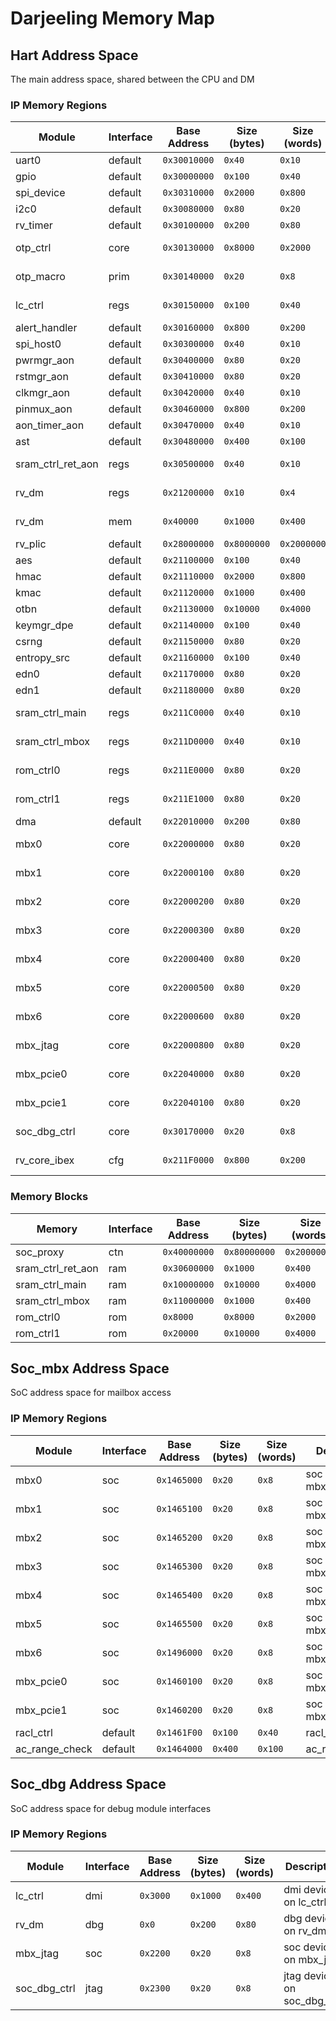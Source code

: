 <!--
DO NOT EDIT THIS FILE DIRECTLY.
It has been generated with the following command:
util/topgen.py -t hw/top_darjeeling/data/top_darjeeling.hjson -o hw/top_darjeeling/
-->

# Darjeeling Memory Map

## Hart Address Space

The main address space, shared between the CPU and DM

### IP Memory Regions

| Module            | Interface   | Base Address   | Size (bytes)   | Size (words)   | Description                      |
|-------------------|-------------|----------------|----------------|----------------|----------------------------------|
| uart0             | default     | `0x30010000`   | `0x40`         | `0x10`         | uart0                            |
| gpio              | default     | `0x30000000`   | `0x100`        | `0x40`         | gpio                             |
| spi_device        | default     | `0x30310000`   | `0x2000`       | `0x800`        | spi_device                       |
| i2c0              | default     | `0x30080000`   | `0x80`         | `0x20`         | i2c0                             |
| rv_timer          | default     | `0x30100000`   | `0x200`        | `0x80`         | rv_timer                         |
| otp_ctrl          | core        | `0x30130000`   | `0x8000`       | `0x2000`       | core device on otp_ctrl          |
| otp_macro         | prim        | `0x30140000`   | `0x20`         | `0x8`          | prim device on otp_macro         |
| lc_ctrl           | regs        | `0x30150000`   | `0x100`        | `0x40`         | regs device on lc_ctrl           |
| alert_handler     | default     | `0x30160000`   | `0x800`        | `0x200`        | alert_handler                    |
| spi_host0         | default     | `0x30300000`   | `0x40`         | `0x10`         | spi_host0                        |
| pwrmgr_aon        | default     | `0x30400000`   | `0x80`         | `0x20`         | pwrmgr_aon                       |
| rstmgr_aon        | default     | `0x30410000`   | `0x80`         | `0x20`         | rstmgr_aon                       |
| clkmgr_aon        | default     | `0x30420000`   | `0x40`         | `0x10`         | clkmgr_aon                       |
| pinmux_aon        | default     | `0x30460000`   | `0x800`        | `0x200`        | pinmux_aon                       |
| aon_timer_aon     | default     | `0x30470000`   | `0x40`         | `0x10`         | aon_timer_aon                    |
| ast               | default     | `0x30480000`   | `0x400`        | `0x100`        | ast                              |
| sram_ctrl_ret_aon | regs        | `0x30500000`   | `0x40`         | `0x10`         | regs device on sram_ctrl_ret_aon |
| rv_dm             | regs        | `0x21200000`   | `0x10`         | `0x4`          | regs device on rv_dm             |
| rv_dm             | mem         | `0x40000`      | `0x1000`       | `0x400`        | mem device on rv_dm              |
| rv_plic           | default     | `0x28000000`   | `0x8000000`    | `0x2000000`    | rv_plic                          |
| aes               | default     | `0x21100000`   | `0x100`        | `0x40`         | aes                              |
| hmac              | default     | `0x21110000`   | `0x2000`       | `0x800`        | hmac                             |
| kmac              | default     | `0x21120000`   | `0x1000`       | `0x400`        | kmac                             |
| otbn              | default     | `0x21130000`   | `0x10000`      | `0x4000`       | otbn                             |
| keymgr_dpe        | default     | `0x21140000`   | `0x100`        | `0x40`         | keymgr_dpe                       |
| csrng             | default     | `0x21150000`   | `0x80`         | `0x20`         | csrng                            |
| entropy_src       | default     | `0x21160000`   | `0x100`        | `0x40`         | entropy_src                      |
| edn0              | default     | `0x21170000`   | `0x80`         | `0x20`         | edn0                             |
| edn1              | default     | `0x21180000`   | `0x80`         | `0x20`         | edn1                             |
| sram_ctrl_main    | regs        | `0x211C0000`   | `0x40`         | `0x10`         | regs device on sram_ctrl_main    |
| sram_ctrl_mbox    | regs        | `0x211D0000`   | `0x40`         | `0x10`         | regs device on sram_ctrl_mbox    |
| rom_ctrl0         | regs        | `0x211E0000`   | `0x80`         | `0x20`         | regs device on rom_ctrl0         |
| rom_ctrl1         | regs        | `0x211E1000`   | `0x80`         | `0x20`         | regs device on rom_ctrl1         |
| dma               | default     | `0x22010000`   | `0x200`        | `0x80`         | dma                              |
| mbx0              | core        | `0x22000000`   | `0x80`         | `0x20`         | core device on mbx0              |
| mbx1              | core        | `0x22000100`   | `0x80`         | `0x20`         | core device on mbx1              |
| mbx2              | core        | `0x22000200`   | `0x80`         | `0x20`         | core device on mbx2              |
| mbx3              | core        | `0x22000300`   | `0x80`         | `0x20`         | core device on mbx3              |
| mbx4              | core        | `0x22000400`   | `0x80`         | `0x20`         | core device on mbx4              |
| mbx5              | core        | `0x22000500`   | `0x80`         | `0x20`         | core device on mbx5              |
| mbx6              | core        | `0x22000600`   | `0x80`         | `0x20`         | core device on mbx6              |
| mbx_jtag          | core        | `0x22000800`   | `0x80`         | `0x20`         | core device on mbx_jtag          |
| mbx_pcie0         | core        | `0x22040000`   | `0x80`         | `0x20`         | core device on mbx_pcie0         |
| mbx_pcie1         | core        | `0x22040100`   | `0x80`         | `0x20`         | core device on mbx_pcie1         |
| soc_dbg_ctrl      | core        | `0x30170000`   | `0x20`         | `0x8`          | core device on soc_dbg_ctrl      |
| rv_core_ibex      | cfg         | `0x211F0000`   | `0x800`        | `0x200`        | cfg device on rv_core_ibex       |

### Memory Blocks

| Memory            | Interface   | Base Address   | Size (bytes)   | Size (words)   |
|-------------------|-------------|----------------|----------------|----------------|
| soc_proxy         | ctn         | `0x40000000`   | `0x80000000`   | `0x20000000`   |
| sram_ctrl_ret_aon | ram         | `0x30600000`   | `0x1000`       | `0x400`        |
| sram_ctrl_main    | ram         | `0x10000000`   | `0x10000`      | `0x4000`       |
| sram_ctrl_mbox    | ram         | `0x11000000`   | `0x1000`       | `0x400`        |
| rom_ctrl0         | rom         | `0x8000`       | `0x8000`       | `0x2000`       |
| rom_ctrl1         | rom         | `0x20000`      | `0x10000`      | `0x4000`       |

## Soc_mbx Address Space

SoC address space for mailbox access

### IP Memory Regions

| Module         | Interface   | Base Address   | Size (bytes)   | Size (words)   | Description             |
|----------------|-------------|----------------|----------------|----------------|-------------------------|
| mbx0           | soc         | `0x1465000`    | `0x20`         | `0x8`          | soc device on mbx0      |
| mbx1           | soc         | `0x1465100`    | `0x20`         | `0x8`          | soc device on mbx1      |
| mbx2           | soc         | `0x1465200`    | `0x20`         | `0x8`          | soc device on mbx2      |
| mbx3           | soc         | `0x1465300`    | `0x20`         | `0x8`          | soc device on mbx3      |
| mbx4           | soc         | `0x1465400`    | `0x20`         | `0x8`          | soc device on mbx4      |
| mbx5           | soc         | `0x1465500`    | `0x20`         | `0x8`          | soc device on mbx5      |
| mbx6           | soc         | `0x1496000`    | `0x20`         | `0x8`          | soc device on mbx6      |
| mbx_pcie0      | soc         | `0x1460100`    | `0x20`         | `0x8`          | soc device on mbx_pcie0 |
| mbx_pcie1      | soc         | `0x1460200`    | `0x20`         | `0x8`          | soc device on mbx_pcie1 |
| racl_ctrl      | default     | `0x1461F00`    | `0x100`        | `0x40`         | racl_ctrl               |
| ac_range_check | default     | `0x1464000`    | `0x400`        | `0x100`        | ac_range_check          |

## Soc_dbg Address Space

SoC address space for debug module interfaces

### IP Memory Regions

| Module       | Interface   | Base Address   | Size (bytes)   | Size (words)   | Description                 |
|--------------|-------------|----------------|----------------|----------------|-----------------------------|
| lc_ctrl      | dmi         | `0x3000`       | `0x1000`       | `0x400`        | dmi device on lc_ctrl       |
| rv_dm        | dbg         | `0x0`          | `0x200`        | `0x80`         | dbg device on rv_dm         |
| mbx_jtag     | soc         | `0x2200`       | `0x20`         | `0x8`          | soc device on mbx_jtag      |
| soc_dbg_ctrl | jtag        | `0x2300`       | `0x20`         | `0x8`          | jtag device on soc_dbg_ctrl |
